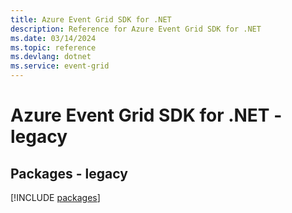 ```yaml
---
title: Azure Event Grid SDK for .NET
description: Reference for Azure Event Grid SDK for .NET
ms.date: 03/14/2024
ms.topic: reference
ms.devlang: dotnet
ms.service: event-grid
---
```

# Azure Event Grid SDK for .NET - legacy
## Packages - legacy
[!INCLUDE [packages](event-grid-index.md)]